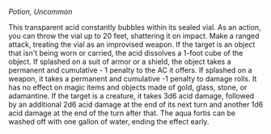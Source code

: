 *Potion, Uncommon*

This transparent acid constantly bubbles within its sealed vial. As an action, you can throw the vial up to 20 feet, shattering it on impact. Make a ranged attack, treating the vial as an improvised weapon.
If the target is an object that isn't being worn or carried, the acid dissolves a 1-foot cube of the object. If splashed on a suit of armor or a shield, the object takes a permanent and cumulative - 1 penalty to the AC it offers. If splashed on a weapon, it takes a permanent and cumulative -1 penalty to damage rolls. It has no effect on magic items and objects made of gold, glass, stone, or adamantine.
If the target is a creature, it takes 3d6 acid damage, followed by an additional 2d6 acid damage at the end of its next turn and another 1d6 acid damage at the end of the turn after that. The aqua fortis can be washed off with one gallon of water, ending the effect early.